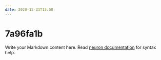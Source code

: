 ```yaml
---
date: 2020-12-31T15:50
---
```


# 7a96fa1b

Write your Markdown content here. Read [neuron documentation](https://neuron.zettel.page/2011404.html) for syntax help.

